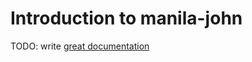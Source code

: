 # Introduction to manila-john

TODO: write [great documentation](http://jacobian.org/writing/great-documentation/what-to-write/)
